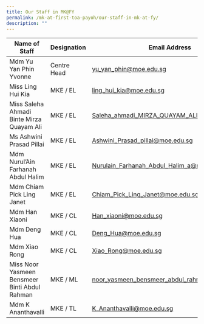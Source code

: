 ```yaml
---
title: Our Staff in MK@FY
permalink: /mk-at-first-toa-payoh/our-staff-in-mk-at-fy/
description: ""
---
```

| Name of Staff | Designation | Email Address |
|---|---|---|
| Mdm Yu Yan Phin Yvonne | Centre Head | [yu_yan_phin@moe.edu.sg](mailto:yu_yan_phin@moe.edu.sg) |
| Miss Ling Hui Kia | MKE / EL | [ling_hui_kia@moe.edu.sg](mailto:ling_hui_kia@moe.edu.sg) |
| Miss Saleha Ahmadi Binte Mirza Quayam Ali | MKE / EL | [Saleha_ahmadi_MIRZA_QUAYAM_ALI@moe.edu.sg](mailto:Saleha_ahmadi_MIRZA_QUAYAM_ALI@moe.edu.sg) |
| Ms Ashwini Prasad Pillai | MKE / EL | [Ashwini_Prasad_pillai@moe.edu.sg](mailto:Ashwini_Prasad_pillai@moe.edu.sg) |
| Mdm Nurul’Ain Farhanah Abdul Halim  | MKE / EL | [Nurulain_Farhanah_Abdul_Halim_a@moe.edu.sg](mailto:Nurulain_Farhanah_Abdul_Halim_a@moe.edu.sg) |
| Mdm Chiam Pick Ling Janet   | MKE / EL  | [Chiam_Pick_Ling_Janet@moe.edu.sg](mailto:Chiam_Pick_Ling_Janet@moe.edu.sg) |
| Mdm Han Xiaoni | MKE / CL | [Han_xiaoni@moe.edu.sg](mailto:Han_xiaoni@moe.edu.sg) |
| Mdm Deng Hua | MKE / CL | [Deng_Hua@moe.edu.sg](mailto:Deng_Hua@moe.edu.sg) |
| Mdm Xiao Rong | MKE / CL | [Xiao_Rong@moe.edu.sg](mailto:Xiao_Rong@moe.edu.sg) |
|  Miss Noor Yasmeen Bensmeer Binti Abdul Rahman |  MKE / ML | [noor_yasmeen_bensmeer_abdul_rahman@moe.edu.sg](mailto:noor_yasmeen_bensmeer_abdul_rahman@moe.edu.sg) |
|  Mdm K Ananthavalli |  MKE / TL | [K_Ananthavalli@moe.edu.sg](mailto:K_Ananthavalli@moe.edu.sg) |